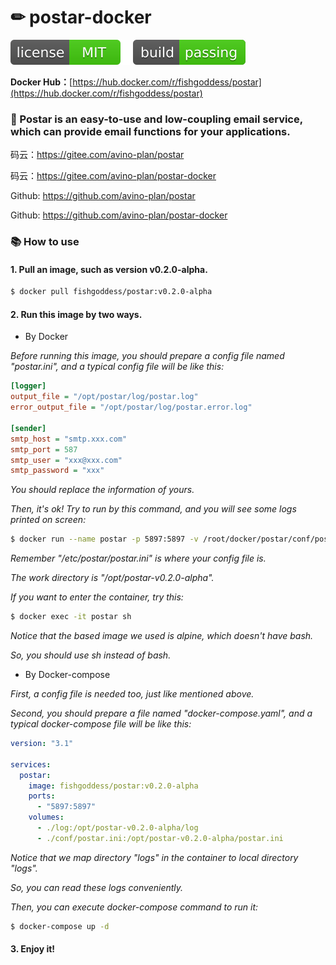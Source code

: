 # ✏ postar-docker

[![license](_icons/license.svg)](https://opensource.org/licenses/MIT)
[![build](_icons/build.svg)](_icons/build.svg)

**Docker Hub：**[https://hub.docker.com/r/fishgoddess/postar](https://hub.docker.com/r/fishgoddess/postar)

### 🔗 Postar is an easy-to-use and low-coupling email service, which can provide email functions for your applications.

码云：https://gitee.com/avino-plan/postar

码云：https://gitee.com/avino-plan/postar-docker

Github: https://github.com/avino-plan/postar

Github: https://github.com/avino-plan/postar-docker

### 📚 How to use

#### 1. Pull an image, such as version v0.2.0-alpha.

```bash
$ docker pull fishgoddess/postar:v0.2.0-alpha
```

#### 2. Run this image by two ways.

* By Docker

_Before running this image, you should prepare a config file named "postar.ini", and a typical config file will be like
this:_

```ini
[logger]
output_file = "/opt/postar/log/postar.log"
error_output_file = "/opt/postar/log/postar.error.log"

[sender]
smtp_host = "smtp.xxx.com"
smtp_port = 587
smtp_user = "xxx@xxx.com"
smtp_password = "xxx"
```

_You should replace the information of yours._

_Then, it's ok! Try to run by this command, and you will see some logs printed on screen:_

```bash
$ docker run --name postar -p 5897:5897 -v /root/docker/postar/conf/postar.ini:/opt/postar/conf/postar.ini fishgoddess/postar:v0.2.0-alpha
```

_Remember "/etc/postar/postar.ini" is where your config file is._

_The work directory is "/opt/postar-v0.2.0-alpha"._

_If you want to enter the container, try this:_

```bash
$ docker exec -it postar sh
```

_Notice that the based image we used is alpine, which doesn't have bash._

_So, you should use sh instead of bash._

* By Docker-compose

_First, a config file is needed too, just like mentioned above._

_Second, you should prepare a file named "docker-compose.yaml", and a typical docker-compose file will be like this:_

```yaml
version: "3.1"

services:
  postar:
    image: fishgoddess/postar:v0.2.0-alpha
    ports:
      - "5897:5897"
    volumes:
      - ./log:/opt/postar-v0.2.0-alpha/log
      - ./conf/postar.ini:/opt/postar-v0.2.0-alpha/postar.ini
```

_Notice that we map directory "logs" in the container to local directory "logs"._

_So, you can read these logs conveniently._

_Then, you can execute docker-compose command to run it:_

```bash
$ docker-compose up -d
```

#### 3. Enjoy it!
